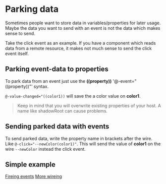 # Parking data

Sometimes people want to store data in variables/properties for later usage. Maybe the data you want to send
with an event is not the data which makes sense to send. 

Take the click event as an example. If you have a component which reads data from a remote resource, it makes not much
sense to send the click event itself. 
 
 

## Parking event-data to properties
To park data from an event just use the **((property))** '@-event="((property))"' syntax.

`@-value-changed="((color1))` will save the a color value on **color1**. 

> Keep in mind that you will overwrite existing properties of your host. A name like shadowRoot can cause problems.
 


## Sending parked data with events
To send parked data, write the property name in brackets after the wire. Like `@-click="--newColor(color1)"`. This will send
the value of **color1** on the wire `--newColor` instead the click event.

## Simple example

<furo-demo-snippet demo style="height:600px">
<template>
  <furo-color-input label="choose color 1"  @-value-changed="((color1)), --newColor"></furo-color-input>
  <furo-color-input label="choose color 2"  @-value-changed="((color2)), --newColor"></furo-color-input>
  <furo-color-input label="choose color 3"  @-value-changed="((color3)), --newColor"></furo-color-input>
  <hr />
  <light-bulb ƒ-set-color="--newColor" on></light-bulb>  
  <furo-button @-click="--newColor(color1)" label="setColor"></furo-button>   
  <furo-button @-click="--newColor(color2)" label="setColor"></furo-button>   
  <furo-button @-click="--newColor(color3)" label="setColor"></furo-button>   
     
    
</template>
</furo-demo-snippet>



<furo-horizontal-flex>
<a href="../fbp-events/">Fireing events</a>
<furo-empty-spacer></furo-empty-spacer>
<a href="../fbp-wires-more/">More wireing</a>
</furo-horizontal-flex>
